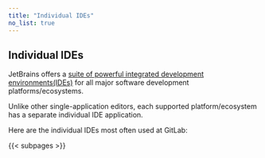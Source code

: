 ```yaml
---
title: "Individual IDEs"
no_list: true
---
```


## Individual IDEs

JetBrains offers a [suite of powerful integrated development environments(IDEs)](https://www.jetbrains.com/products/)
for all major software development platforms/ecosystems.

Unlike other single-application editors, each supported platform/ecosystem has a separate individual IDE application.

Here are the individual IDEs most often used at GitLab:

{{< subpages >}}
